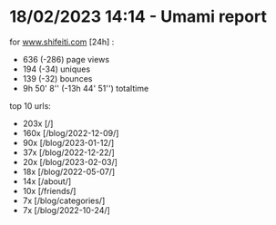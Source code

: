 # 18/02/2023 14:14 - Umami report
for www.shifeiti.com [24h] :

 - 636 (-286) page views
 - 194 (-34) uniques
 - 139 (-32) bounces
 - 9h 50' 8'' (-13h 44' 51'') totaltime


top 10 urls:
 - 203x [/]
 - 160x [/blog/2022-12-09/]
 - 90x [/blog/2023-01-12/]
 - 37x [/blog/2022-12-22/]
 - 20x [/blog/2023-02-03/]
 - 18x [/blog/2022-05-07/]
 - 14x [/about/]
 - 10x [/friends/]
 - 7x [/blog/categories/]
 - 7x [/blog/2022-10-24/]


